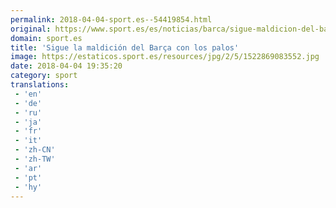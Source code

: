 ```yaml
---
permalink: 2018-04-04-sport.es--54419854.html
original: https://www.sport.es/es/noticias/barca/sigue-maldicion-del-barca-con-los-palos-6735260?utm_source=rss-noticias&utm_medium=feed&utm_campaign=barca
domain: sport.es
title: 'Sigue la maldición del Barça con los palos'
image: https://estaticos.sport.es/resources/jpg/2/5/1522869083552.jpg
date: 2018-04-04 19:35:20
category: sport
translations: 
 - 'en'
 - 'de'
 - 'ru'
 - 'ja'
 - 'fr'
 - 'it'
 - 'zh-CN'
 - 'zh-TW'
 - 'ar'
 - 'pt'
 - 'hy'
---
```


